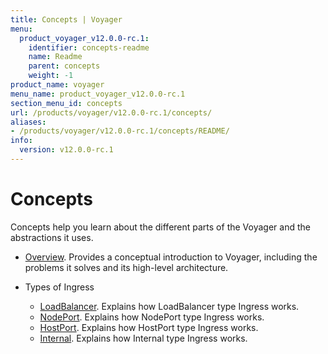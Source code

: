 ```yaml
---
title: Concepts | Voyager
menu:
  product_voyager_v12.0.0-rc.1:
    identifier: concepts-readme
    name: Readme
    parent: concepts
    weight: -1
product_name: voyager
menu_name: product_voyager_v12.0.0-rc.1
section_menu_id: concepts
url: /products/voyager/v12.0.0-rc.1/concepts/
aliases:
- /products/voyager/v12.0.0-rc.1/concepts/README/
info:
  version: v12.0.0-rc.1
---
```


# Concepts

Concepts help you learn about the different parts of the Voyager and the abstractions it uses.

- [Overview](/products/voyager/v12.0.0-rc.1/concepts/overview). Provides a conceptual introduction to Voyager, including the problems it solves and its high-level architecture.

- Types of Ingress
  - [LoadBalancer](/products/voyager/v12.0.0-rc.1/concepts/ingress-types/loadbalancer). Explains how LoadBalancer type Ingress works.
  - [NodePort](/products/voyager/v12.0.0-rc.1/concepts/ingress-types/nodeport). Explains how NodePort type Ingress works.
  - [HostPort](/products/voyager/v12.0.0-rc.1/concepts/ingress-types/hostport). Explains how HostPort type Ingress works.
  - [Internal](/products/voyager/v12.0.0-rc.1/concepts/ingress-types/internal). Explains how Internal type Ingress works.

